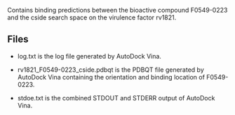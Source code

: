 Contains binding predictions between the bioactive compound F0549-0223 and the cside search space on the virulence factor rv1821.

## Files

- log.txt is the log file generated by AutoDock Vina.

- rv1821_F0549-0223_cside.pdbqt is the PDBQT file generated by AutoDock Vina containing the orientation and binding location of F0549-0223.

- stdoe.txt is the combined STDOUT and STDERR output of AutoDock Vina.


